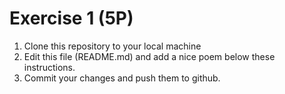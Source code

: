  # Exercise 1 (5P)

1) Clone this repository to your local machine
2) Edit this file (README.md) and add a nice poem below these instructions.
3) Commit your changes and push them to github.
